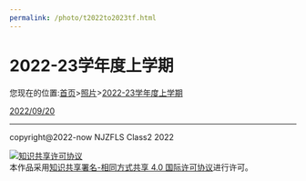```yaml
---
permalink: /photo/t2022to2023tf.html
---
```

# 2022-23学年度上学期


您现在的位置:[首页](/)>[照片](/photo.html)>[2022-23学年度上学期](/photo/t2022to2023tf.html)

[2022/09/20](/photo/20220920.html)

***

copyright@2022-now NJZFLS Class2 2022

<a rel="license" href="http://creativecommons.org/licenses/by-sa/4.0/"><img alt="知识共享许可协议" style="border-width:0" src="https://i.creativecommons.org/l/by-sa/4.0/88x31.png" /></a><br />本作品采用<a rel="license" href="http://creativecommons.org/licenses/by-sa/4.0/">知识共享署名-相同方式共享 4.0 国际许可协议</a>进行许可。
